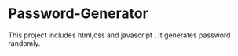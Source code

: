# Password-Generator

This project includes html,css and javascript .
It generates password randomly.
